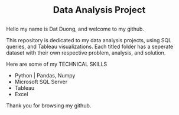 <font size="5">**<h3 style="text-align: center;">Data Analysis Project</h3>**</font>
##

Hello my name is Dat Duong, and welcome to my github.

This repository is dedicated to my data analysis projects, using SQL queries, and Tableau visualizations.
Each titled folder has a seperate dataset with their own respective problem, analysis, and solution.

Here are some of my TECHNICAL SKILLS

+ Python | Pandas, Numpy
+ Microsoft SQL Server
+ Tableau
+ Excel


Thank you for browsing my github.




